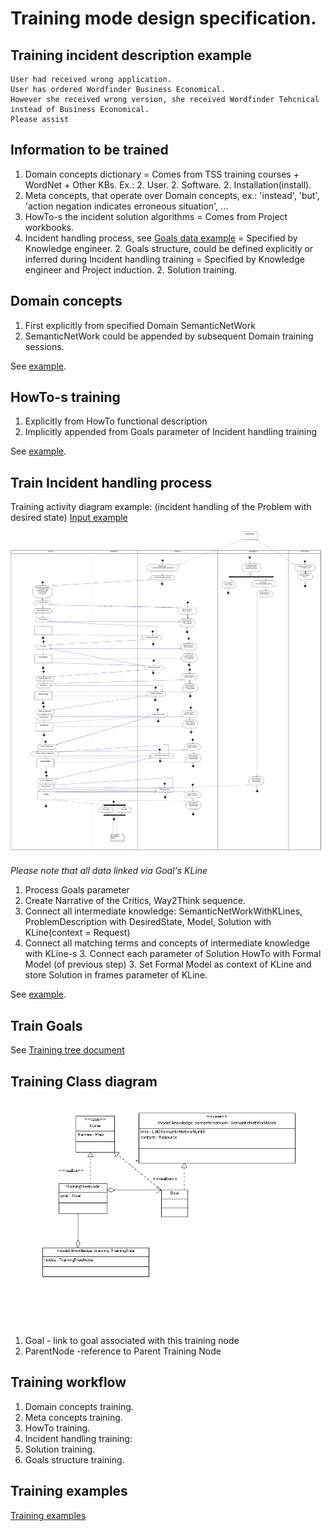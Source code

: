 # Training mode design specification.

## Training incident description example
```
User had received wrong application.
User has ordered Wordfinder Business Economical.
However she received wrong version, she received Wordfinder Tehcnical instead of Business Economical.
Please assist
```
## Information to be trained

 1. Domain concepts dictionary = Comes from TSS training courses + WordNet + Other KBs. Ex.:
    2. User.
    2. Software.
    2. Installation(install).
 1. Meta concepts, that operate over Domain concepts, ex.: 'instead', 'but', 'action negation indicates erroneous situation', ...
 1. HowTo-s the incident solution algorithms = Comes from Project workbooks.
 1. Incident handling process, see [Goals data example](training.md#Goals_data_example) = Specified by Knowledge engineer.
    2. Goals structure, could be defined explicitly or inferred during Incident handling training = Specified by Knowledge engineer and Project induction.
    2. Solution training.

## Domain concepts

 1. First explicitly from specified Domain SemanticNetWork
 1. SemanticNetWork could be appended by subsequent Domain training sessions.

See [example](training-example.md#Domain).

## HowTo-s training

 1. Explicitly from HowTo functional description
 1. Implicitly appended from Goals parameter of Incident handling training

See [example](training-example.md#Incident).

## Train Incident handling process

Training activity diagram example: (incident handling of the Problem with desired state)
[Input example](training-tree.md#Example)

![Incident handling training example](https://github.com/development-team/2/raw/master/doc/design-specification/uml/images/TrainingActivity.png)

_Please note that all data linked via Goal's KLine_

 1. Process Goals parameter
   2. Create Narrative of the Critics, Way2Think sequence.
   2. Connect all intermediate knowledge: SemanticNetWorkWithKLines, ProblemDescription with DesiredState, Model, Solution
   with KLine(context = Request)
   2. Connect all matching terms and concepts of intermediate knowledge with KLine-s
     3. Connect each parameter of Solution HowTo with Formal Model (of previous step)
     3. Set Formal Model as context of KLine and store Solution in frames parameter of KLine.

See [example](training-example.md#Incident).

## Train Goals

See [Training tree document](training-tree.md)

## Training Class diagram

![Goal](https://github.com/development-team/2/blob/master/doc/design-specification/uml/images/Training.png?raw=true)

 1. Goal - link to goal associated with this training node
 1. ParentNode -reference to Parent Training Node

## Training workflow

 1. Domain concepts training.
 1. Meta concepts training.
 1. HowTo training.
 1. Incident handling training:
   2. Solution training.
   2. Goals structure training.

## Training examples
[Training examples](training-example.md)